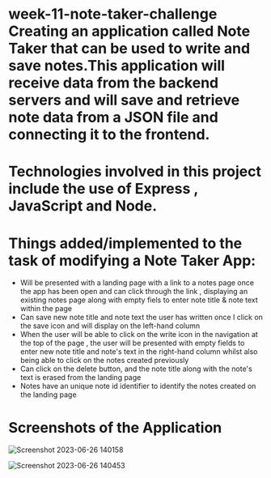 # week-11-note-taker-challenge                                                                                                       Creating an application called Note Taker that can be used to write and save notes.This application will receive data from the backend servers and will save and retrieve note data from a JSON file and connecting it to the frontend.

# Technologies involved in this project include the use of Express , JavaScript and Node.

# Things added/implemented to the task of modifying a Note Taker App:

- Will be presented with a landing page with a link to a notes page once the app has been open and can click through the link , displaying an existing notes page along with empty fiels to enter note title & note text within the page
- Can save new note title and note text the user has written once I click on the save icon and will display on the left-hand column
- When the user will be able to click on the write icon in the navigation at the top of the page , the user will be presented with empty fields to enter new note title and note's text in the right-hand column whilst also being able to click on the notes created previously
- Can click on the delete button, and the note title along with the note's text is erased from the landing page
- Notes have an unique note id identifier to identify the notes created on the landing page

# Screenshots of the Application

![Screenshot 2023-06-26 140158](https://github.com/AJosueBN/week-11-note-taker-challenge/assets/129113539/915189bf-b233-4021-9416-0a50fb57a300)

![Screenshot 2023-06-26 140453](https://github.com/AJosueBN/week-11-note-taker-challenge/assets/129113539/84474741-4906-435a-953a-1ebe97fbb4c2)
